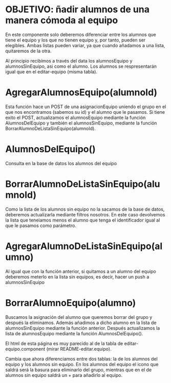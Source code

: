 # OBJETIVO: ñadir alumnos de una manera cómoda al equipo


<!-- agregar-alumno-equipo.component.ts -->

En este componente solo deberemos diferenciar entre los alumnos que tiene el equipo y los que no tienen equipo y, por tanto, pueden ser elegibles. Ambas listas pueden variar, ya que cuando añadamos a una lista, quitaremos de la otra.

Al principio recibimos a través del data los alumnosEquipo y alumnosSinEquipo, asi como el alumno. Los alumnos se respresentarán igual que en el editar-equipo (misma tabla).


# AgregarAlumnosEquipo(alumnoId)

Esta función hace un POST de una asignacionEquipo uniendo el grupo en el que nos encontramos (sabemos su id) y el alumno que le pasamos. Si tiene exito el POST, actualizamos el alumnosEquipo mediante la función AlumnosDelEquipo y también el alumnosSinEquipo, mediante la función BorrarAlumnoDeListaSinEquipo(alumnoId).

# AlumnosDelEquipo()

Consulta en la base de datos los alumnos del equipo

# BorrarAlumnoDeListaSinEquipo(alumnoId)

Como la lista de los alumnos sin equipo no la sacamos de la base de datos, deberemos actualizarla mediante filtros nosotros. En este caso devolvemos la lista que teneiamos menos el alumno que tenga el identificador igual al que le pasamos como parámetro.

# AgregarAlumnoDeListaSinEquipo(alumno)

Al igual que con la función anterior, si quitamos a un alumno del equipo deberemos meterlo en la lista sin equipos, es decir, hacer un push a alumnosSinEquipo

# BorrarAlumnoEquipo(alumno)

Buscamos la asignación del alumno que queremos borrar del grupo y después la eliminamos. Además añadimos a dicho alumno en la lista de alumnosSinEquipo mediante la función anterior. Después actualizamos la lista de alumnosEquipo mediante la función AlumnosDelEquipo().




<!-- agregar-alumno-equipo.component.html -->

El html de esta página es muy parecido al de la tabla de editar-equipo.component (mirar README-editar.equipo). 

Cambia que ahora diferenciamos entre dos tablas: la de los alumnos del equipo y los alumnos sin equipo. En los alumnos del equipo el icono que saldrá será la basura para eliminarlo del grupo, mientras que en el de alumnos sin equipo saldrá un + para añadirlo al equipo.





